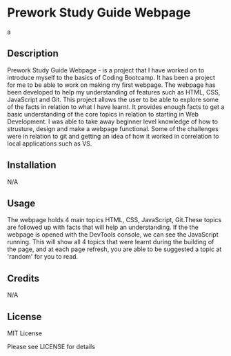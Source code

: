 # Prework Study Guide Webpage


a
## Description

Prework Study Guide Webpage - is a project that I have worked on to introduce myself to the basics of Coding Bootcamp. It has been a project for me to be able to work on making my first webpage. The webpage has been developed to help my understanding of features such as HTML, CSS, JavaScript and Git. This project allows the user to be able to explore some of the facts in relation to what I have learnt. It provides enough facts to get a basic understanding of the core topics in relation to starting in Web Development. I was able to take away beginner level knowledge of how to strusture, design and make a webpage functional. Some of the challenges were in relation to git and getting an idea of how it worked in correlation to local applications such as VS. 



## Installation

N/A



## Usage

 The webpage holds 4 main topics HTML, CSS, JavaScript, Git.These topics are followed up with facts that will help an understanding. If the the webpage is opened with the DevTools console, we can see the JavaScript running. This will show all 4 topics that were learnt during the building of the page, and at each page refresh, you are able to be suggested a topic at 'random' for you to read. 



## Credits

N/A



## License

MIT License

 Please see LICENSE for details

